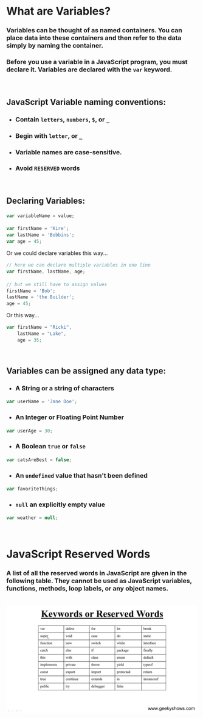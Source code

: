 # What are Variables?

### Variables can be thought of as named containers. You can place data into these containers and then refer to the data simply by naming the container.


### Before you use a variable in a JavaScript program, you must declare it. Variables are declared with the `var` keyword.

&nbsp; 
## JavaScript Variable naming conventions:

* ### Contain `letters`, `numbers`, `$`, or `_`
* ### Begin with `letter`, or `_`
* ### Variable names are case-sensitive.
* ### Avoid `RESERVED` words

&nbsp; 

## Declaring Variables:

```javascript
var variableName = value;

var firstName = 'Kire';
var lastName = 'Bobbins';
var age = 45;
```

Or we could declare variables this way...
```javascript
// here we can declare multiple variables in one line
var firstName, lastName, age;

// but we still have to assign values
firstName = 'Bob';
lastName = 'the Builder';
age = 45;

```
Or this way...
```javascript
var firstName = "Ricki", 
    lastName = "Lake", 
    age = 35;
```

&nbsp; 


## Variables can be assigned any data type:

* ### A String or a string of characters
```javascript
var userName = 'Jane Doe';
```
* ### An Integer or Floating Point Number
```javascript
var userAge = 30;
```
* ### A Boolean `true` or `false`
```javascript
var catsAreBest = false;
```
* ### An `undefined` value that hasn't been defined
```javascript
var favoriteThings;
```
* ### `null` an explicitly empty value
```javascript
var weather = null;
```
&nbsp; 


# JavaScript Reserved Words

### A list of all the reserved words in JavaScript are given in the following table. They cannot be used as JavaScript variables, functions, methods, loop labels, or any object names.

&nbsp; 
![Reserved Words](./reserved_words.jpeg)

